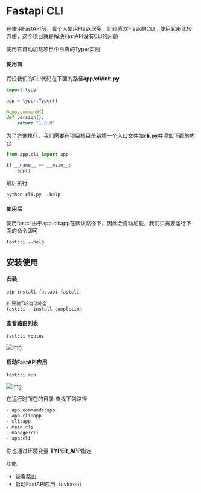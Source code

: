 # Fastapi CLI
在使用FastAPI前，我个人使用Flask居多，比较喜欢Flask的CLI，使用起来比较方便，这个项目就是解决FastAPI没有CLI的问题

使用它自动加载项目中已有的Typer实例

#### 使用前
假设我们的CLI代码在下面的路径**app/cli/__init__.py**
```python
import typer

app = typer.Typer()

@app.command()
def version():
    return "1.0.0"
```
为了方便执行，我们需要在项目根目录新增一个入口文件如**cli.py**并添加下面的内容
```python
from app.cli import app

if __name__ == __main__:
    app()
```
最后执行
```shell
python cli.py --help
```
#### 使用后
使用fastcli由于app.cli:app在默认路径下，因此会自动加载，我们只需要运行下面的命令即可
```shell
fastcli --help
```
## 安装使用
#### 安装
```shell
pip install fastapi-fastcli

# 安装TAB自动补全
fastcli --install-completion
```
#### 查看路由列表
```shell
fastcli routes
```
![img](src/img/fastcli_routes.png)
#### 启动FastAPI应用
```shell
fastcli run
```
![img](src/img/fastcli_run.png)


在运行时所在的目录 查找下列路径
```txt
- app.commands:app
- app.cli:app
- cli:app
- main:cli
- manage:cli
- app:cli
```
你也通过环境变量 **TYPER_APP**指定

功能
- 查看路由
- 启动FastAPI应用（uvicron）
